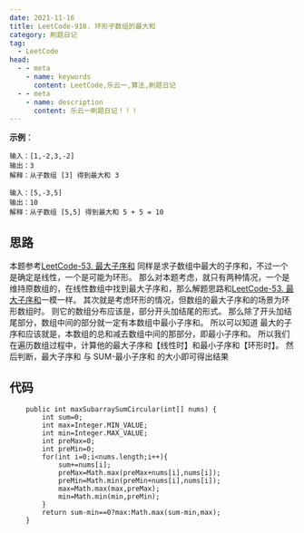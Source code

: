 ```yaml
---
date: 2021-11-16
title: LeetCode-918. 环形子数组的最大和
category: 刷题日记
tag:
  - LeetCode
head:
  - - meta
    - name: keywords
      content: LeetCode,乐云一,算法,刷题日记
  - - meta
    - name: description
      content: 乐云一刷题日记！！！
---
```

**示例**：
```
输入：[1,-2,3,-2]
输出：3
解释：从子数组 [3] 得到最大和 3
```
```
输入：[5,-3,5]
输出：10
解释：从子数组 [5,5] 得到最大和 5 + 5 = 10
```
## 思路
本题参考[LeetCode-53. 最大子序和](https://leyuna.xyz/#/blog?blogId=16)
同样是求子数组中最大的子序和，不过一个是确定是线性，一个是可能为环形。
那么对本题考虑，就只有两种情况，一个是维持原数组的，在线性数组中找到最大子序和，那么解题思路和[LeetCode-53. 最大子序和](https://leyuna.xyz/#/blog?blogId=16)一模一样。
其次就是考虑环形的情况，但数组的最大子序和的场景为环形数组时。
则它的数组分布应该是，部分开头加结尾的形式。
那么除了开头加结尾部分，数组中间的部分就一定有本数组中最小子序和。
所以可以知道
最大的子序和应该就是，本数组的总和减去数组中间的那部分，即最小子序和。
所以我们在遍历数组过程中，计算他的最大子序和【线性时】和最小子序和【环形时】。
然后判断，最大子序和 与 SUM-最小子序和 的大小即可得出结果
## 代码
```
    public int maxSubarraySumCircular(int[] nums) {
        int sum=0;
        int max=Integer.MIN_VALUE;
        int min=Integer.MAX_VALUE;
        int preMax=0;
        int preMin=0;
        for(int i=0;i<nums.length;i++){
            sum+=nums[i];
            preMax=Math.max(preMax+nums[i],nums[i]);
            preMin=Math.min(preMin+nums[i],nums[i]);
            max=Math.max(max,preMax);
            min=Math.min(min,preMin);
        }
        return sum-min==0?max:Math.max(sum-min,max);
    }
```
